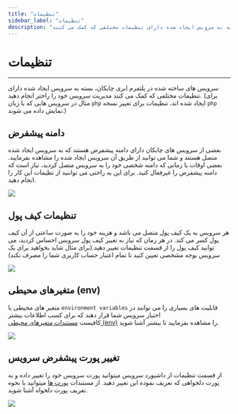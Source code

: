 ```yaml
---
title: "تنظیمات"
sidebar_label: "تنظیمات"
description: "سرویس های ساخته شده در پلتفرم ابری چابکان، بسته به سرویس ایجاد شده دارای تنظیمات مختلفی که کمک می کنند "
---
```


# تنظیمات
---

سرویس های ساخته شده در پلتفرم ابری چابکان، بسته به سرویس ایجاد شده دارای تنظیمات مختلفی که کمک می کنند مدیریت سرویس خود را راحتر انجام دهید. (برای مثال در سرویس هایی که با زبان `php` ایجاد شده اند، تنظیمات برای تغییر نسخه `php` نمایش داده می شوند.)

## دامنه پیشفرض

بعضی از سرویس های چابکان دارای دامنه پیشفرض هستند که به سرویس ایجاد شده متصل هستند و شما می توانید از طریق آن سرویس ایجاد شده را مشاهده بفرمایید. بعضی اوقات یا زمانی که دامنه شخصی خود را به سرویس متصل کردید، نیاز است که دامنه پیشفرض را غیرفعال کنید. برای این به راحتی می تواننید از تظیمات این کار را انجام دهید.

![](https://s1.chabokan.net/docs/gifs/service/default-domin.gif)

## تنظیمات کیف پول

هر سرویس به یک کیف پول متصل می باشد و هزینه خود را به صورت ساعتی از آن کیف پول کسر می کند. در هر زمان که نیاز به تغییر کیف پول سرویس احساس کردید، می توانید کیف پول را از قسمت تنظیمات تغییر دهید.(برای مثال شاید بخواهید برای یک سرویس بوجه مشخصی تعیین کنید تا تمام اعتبار حساب کاربری شما را مصرف نکند)

![](https://s1.chabokan.net/docs/gifs/service/changing-wallet.gif)

## متغیرهای محیطی (env)

متغیر های محیطی یا `environment variables` قابلیت های بسیاری را می توانند در اختیار سرویس شما قرار دهند که برای کسب اطلاعات بیشتر کافیست [مستندات متغیرهای محیطی (env)](https://docs.chabokan.net/features/env/) را مشاهده بفرمایید تا بیشتر آشنا شوید.

![](https://s1.chabokan.net/docs/gifs/service/env.gif)

## تغییر پورت پیشفرض سرویس

از قسمت تنظیمات از داشبورد سرویس میتوانید پورت سرویس خود را تغییر داده و به پورت دلخواهی که تعریف نموده این تغییر دهید. از مستندات [پورت ها](https://docs.chabokan.net/features/ports/) میتوانید با نحوه تعریف پورت دلخواه آشنا شوید.

![](https://s1.chabokan.net/docs/gifs/service/port.gif)
